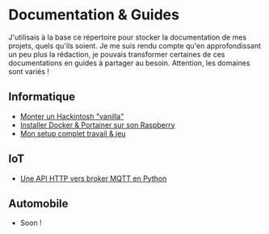 # Documentation & Guides

J'utilisais à la base ce répertoire pour stocker la documentation de mes projets, quels qu'ils soient. Je me suis rendu compte qu'en approfondissant un peu plus la rédaction, je pouvais transformer certaines de ces documentations en guides à partager au besoin. Attention, les domaines sont variés !

## Informatique

- [Monter un Hackintosh "vanilla"](build_vanilla_hackintosh/build_vanilla_hackintosh.md)
- [Installer Docker & Portainer sur son Raspberry](docker_portainer_raspberry/docker_portainer_raspberry.md)
- [Mon setup complet travail & jeu](my_setup/my_setup.md)

## IoT
- [Une API HTTP vers broker MQTT en Python](https://github.com/Kuaaaly/http_to_mqtt)

## Automobile
- Soon !
<!--stackedit_data:
eyJoaXN0b3J5IjpbMTcxMzE4ODQ1MCwyMDE4ODE4MDYxXX0=
-->
